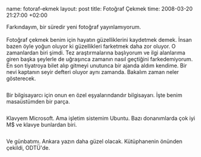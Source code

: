 name: fotoraf-ekmek
layout: post
title: Fotoğraf Çekmek
time: 2008-03-20 21:27:00 +02:00

Farkındayım, bir süredir yeni fotoğraf yayınlamıyorum.<br /><br />Fotoğraf çekmek benim için hayatın güzelliklerini kaydetmek demek. İnsan bazen öyle yoğun oluyor ki güzellikleri farketmek daha zor oluyor. O zamanlardan biri şimdi. Tez araştırmalarına başlıyorum ve ilgi alanlarıma giren başka şeylerle de uğraşınca zamanın nasıl geçtiğini farkedemiyorum. En son tiyatroya bilet alıp gitmeyi unutunca bir ajanda aldım kendime. Bir nevi kaptanın seyir defteri oluyor aynı zamanda. Bakalım zaman neler gösterecek.<br /><br /><a href="http://2.bp.blogspot.com/_AZvuJ9kmERM/R-K6_J9ZQJI/AAAAAAAAAkI/z3iNperS3PE/s1600-h/DSCN9152_1.JPG"><img style="margin: 0px auto 10px; display: block; text-align: center; cursor: pointer;" src="http://2.bp.blogspot.com/_AZvuJ9kmERM/R-K6_J9ZQJI/AAAAAAAAAkI/z3iNperS3PE/s400/DSCN9152_1.JPG" alt="" id="BLOGGER_PHOTO_ID_5179908115597443218" border="0" /></a>Bir bilgisayarcı için onun en özel eşyalarındandır bilgisayarı. İşte benim masaüstümden bir parça.<br /><br /><a href="http://4.bp.blogspot.com/_AZvuJ9kmERM/R-K6_p9ZQKI/AAAAAAAAAkQ/pSSge_CAjoc/s1600-h/DSCN9171.JPG"><img style="margin: 0px auto 10px; display: block; text-align: center; cursor: pointer;" src="http://4.bp.blogspot.com/_AZvuJ9kmERM/R-K6_p9ZQKI/AAAAAAAAAkQ/pSSge_CAjoc/s400/DSCN9171.JPG" alt="" id="BLOGGER_PHOTO_ID_5179908124187377826" border="0" /></a>Klavyem Microsoft. Ama işletim sistemim Ubuntu. Bazı donanımlarda çok iyi M$ ve klavye bunlardan biri.<br /><br /><a href="http://1.bp.blogspot.com/_AZvuJ9kmERM/R-K6_59ZQLI/AAAAAAAAAkY/CLTzhuLgtNQ/s1600-h/RSCN9186.JPG"><img style="margin: 0px auto 10px; display: block; text-align: center; cursor: pointer;" src="http://1.bp.blogspot.com/_AZvuJ9kmERM/R-K6_59ZQLI/AAAAAAAAAkY/CLTzhuLgtNQ/s400/RSCN9186.JPG" alt="" id="BLOGGER_PHOTO_ID_5179908128482345138" border="0" /></a>Ve günbatımı. Ankara yazın daha güzel olacak. Kütüphanenin önünden çekildi, ODTÜ'de.
